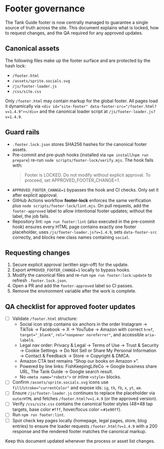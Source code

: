 # Footer governance

The Tank Guide footer is now centrally managed to guarantee a single source of truth across the site. This document explains what is locked, how to request changes, and the QA required for any approved updates.

## Canonical assets

The following files make up the footer surface and are protected by the hash lock:

- `/footer.html`
- `/assets/sprite.socials.svg`
- `/js/footer-loader.js`
- `/css/site.css`

Only `/footer.html` may contain markup for the global footer. All pages load it dynamically via `<div id="site-footer" data-footer-src="/footer.html?v=1.4.9"></div>` and the canonical loader script at `/js/footer-loader.js?v=1.4.9`.

## Guard rails

- `.footer.lock.json` stores SHA256 hashes for the canonical footer assets.
- Pre-commit and pre-push hooks (installed via `npm install`/`npm run prepare`) re-run `node scripts/footer-lock/verify.mjs`. The hook fails with:
  > Footer is LOCKED. Do not modify without explicit approval. To proceed, set APPROVED_FOOTER_CHANGE=1.
- `APPROVED_FOOTER_CHANGE=1` bypasses the hook and CI checks. Only set it after explicit approval.
- GitHub Actions workflow **footer-lock** enforces the same verification plus `node scripts/footer-lock/lint.mjs`. On pull requests, add the `footer-approved` label to allow intentional footer updates; without the label, the job fails.
- Repository lint: `npm run footer:lint` (also executed in the pre-commit hook) ensures every HTML page contains exactly one footer placeholder, uses `/js/footer-loader.js?v=1.4.9`, sets `data-footer-src` correctly, and blocks new class names containing `social`.

## Requesting changes

1. Secure explicit approval (written sign-off) for the update.
2. Export `APPROVED_FOOTER_CHANGE=1` locally to bypass hooks.
3. Modify the canonical files and re-run `npm run footer:lock:update` to refresh `.footer.lock.json`.
4. Open a PR and add the `footer-approved` label so CI passes.
5. Remove the environment variable after the work is complete.

## QA checklist for approved footer updates

- [ ] Validate `/footer.html` structure:
  - Social icon strip contains six anchors in the order Instagram → TikTok → Facebook → X → YouTube → Amazon with correct `href`, `target="_blank"`, `rel="noopener noreferrer"`, and accessible `aria-label`s.
  - Legal nav order: Privacy & Legal → Terms of Use → Trust & Security → Cookie Settings → Do Not Sell or Share My Personal Information → Contact & Feedback → Store → Copyright & DMCA.
  - Amazon CTA text remains “Shop our books on Amazon »”.
  - Powered by line links: FishKeepingLifeCo → Google business share URL, The Tank Guide → Google search result.
  - No `<meta name="robots">` or inline `<style>` blocks.
- [ ] Confirm `/assets/sprite.socials.svg` icons use `fill`/`stroke="currentColor"` and expose ids: `ig`, `tk`, `fb`, `x`, `yt`, `am`.
- [ ] Ensure `/js/footer-loader.js` continues to replace the placeholder via `outerHTML` and fetches `/footer.html?v=1.4.9` (or the approved version).
- [ ] Verify `/css/site.css` contains the canonical footer styles (48×48 tap targets, base color `#fff`, hover/focus color ~`#1e90ff`).
- [ ] Run `npm run footer:lint`.
- [ ] Spot check key pages locally (homepage, legal pages, store, blog entries) to ensure the loader requests `/footer.html?v=1.4.9` with a 200 response and the rendered footer matches the canonical markup.

Keep this document updated whenever the process or asset list changes.
